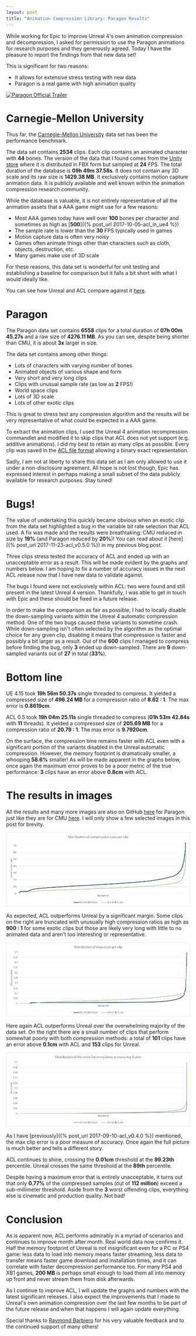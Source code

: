 ```yaml
---
layout: post
title: "Animation Compression Library: Paragon Results"
---
```

While working for Epic to improve Unreal 4's own animation compression and decompression, I asked for permission to use the Paragon animations for research purposes and they generously agreed. Today I have the pleasure to report the findings from that new data set!

This is significant for two reasons:

*  It allows for extensive stress testing with new data
*  Paragon is a real game with high animation quality

[![Paragon Official Trailer](https://i.ytimg.com/vi/3OCJCZJWA68/hqdefault.jpg)](https://www.youtube.com/watch?v=3OCJCZJWA68 "Paragon Official Trailer")

# Carnegie-Mellon University

Thus far, the [Carnegie-Mellon University](http://mocap.cs.cmu.edu/) data set has been the performance benchmark.

The data set contains **2534** clips. Each clip contains an animated character with **44** bones. The version of the data that I found comes from the [Unity store](https://www.assetstore.unity3d.com/en/#!/content/19991) where it is distributed in FBX form but sampled at **24** FPS. The total duration of the database is **09h 49m 37.58s**. It does not contain any 3D scale and its raw size is **1429.38 MB**. It exclusively contains motion capture animation data. It is publicly available and well known within the animation compression research community.

While the database is valuable, it is not entirely representative of all the animation assets that a AAA game might use for a few reasons:

*  Most AAA games today have well over **100** bones per character and sometimes as high as [**500**]({% post_url 2017-10-05-acl_in_ue4 %})
*  The sample rate is lower than the **30** FPS typically used in games
*  Motion capture data is often very noisy
*  Games often animate things other than characters such as cloth, objects, destruction, etc.
*  Many games make use of 3D scale

For these reasons, this data set is wonderful for unit testing and establishing a baseline for comparison but it falls a bit short with what I would ideally like.

You can see how Unreal and ACL compare against it [here](https://github.com/nfrechette/acl/blob/develop/docs/cmu_performance.md).

# Paragon

The Paragon data set contains **6558** clips for a total duration of **07h 00m 45.27s** and a raw size of **4276.11 MB**. As you can see, despite being shorter than CMU, it is about **3x** larger in size.

The data set contains among other things:

*  Lots of characters with varying number of bones
*  Animated objects of various shape and form
*  Very short and very long clips
*  Clips with unusual sample rate (as low as **2** FPS!)
*  World space clips
*  Lots of 3D scale
*  Lots of other exotic clips

This is great to stress test any compression algorithm and the results will be very representative of what could be expected in a AAA game.

To extract the animation clips, I used the Unreal 4 animation recompression commandlet and modified it to skip clips that ACL does not yet support (e.g. additive animations). I did my best to retain as many clips as possible. Every clip was saved in the [ACL file format](https://github.com/nfrechette/acl/blob/develop/docs/the_acl_file_format.md) allowing a binary exact representation.

Sadly, I am not at liberty to share this data set as I am only allowed to use it under a non-disclosure agreement. All hope is not lost though, Epic has expressed interest in perhaps making a small subset of the data publicly available for research purposes. Stay tuned!

# Bugs!

The value of undertaking this quickly became obvious when an exotic clip from the data set highlighted a bug in the variable bit rate selection that ACL used. A fix was made and the results were breathtaking: CMU reduced in size by **19%** (and Paragon reduced by **20%**)! You can read about it [here]({% post_url 2017-11-23-acl_v0.5.0 %}) in my previous blog post.

Three clips stress tested the accuracy of ACL and ended up with an unacceptable error as a result. This will be made evident by the graphs and numbers below. I am hoping to fix a number of accuracy issues in the next ACL release now that I have new data to validate against.

The bugs I found were not exclusively within ACL: two were found and still present in the latest Unreal 4 version. Thankfully, I was able to get in touch with Epic and these should be fixed in a future release.

In order to make the comparison as fair as possible, I had to locally disable the down-sampling variants within the Unreal 4 automatic compression method. One of the two bugs caused these variants to sometime crash. While down-sampling isn't often selected by the algorithm as the optimal choice for any given clip, disabling it means that compression is faster and possibly a bit larger as a result. Out of the **600** clips I managed to compress before finding the bug, only **3** ended up down-sampled. There are **9** down-sampled variants out of **27** in total (**33%**).

# Bottom line

UE 4.15 took **19h 56m 50.37s** single threaded to compress. It yielded a compressed size of **496.24 MB** for a compression ratio of **8.62 : 1**. The max error is **0.8619cm**.

ACL 0.5 took **19h 04m 25.11s** single threaded to compress (**01h 53m 42.84s** with **11** threads). It yielded a compressed size of **205.69 MB** for a compression ratio of **20.79 : 1**. The max error is **9.7920cm**.

On the surface, the compression time remains faster with ACL even with a significant portion of the variants disabled in the Unreal automatic compression. However, the memory footprint is dramatically smaller, a whooping **58.6%** smaller! As will be made apparent in the graphs below, once again the maximum error proves to be a poor metric of the true performance: **3** clips have an error above **0.8cm** with ACL.

# The results in images

All the results and many more images are also on GitHub [here](https://github.com/nfrechette/acl/blob/develop/docs/paragon_performance.md) for Paragon just like they are for CMU [here](https://github.com/nfrechette/acl/blob/develop/docs/cmu_performance.md). I will only show a few selected images in this post for brevity.

![Compression ratio distribution](/public/acl/acl_paragon_v050_compression_ratio_distribution.png)

As expected, ACL outperforms Unreal by a significant margin. Some clips on the right are truncated with unusually high compression ratios as high as **900 : 1** for some exotic clips but those are likely very long with little to no animated data and aren't too interesting or representative.

![Max error distribution](/public/acl/acl_paragon_v050_max_error_distribution.png)

Here again ACL outperforms Unreal over the overwhelming majority of the data set. On the right there are a small number of clips that perform somewhat poorly with both compression methods: a total of **101** clips have an error above **0.1cm** with ACL and **153** clips for Unreal.

![Distribution of the error for every bone at every key frame](/public/acl/acl_paragon_v050_exhaustive_error.png)

As I have [previously]({% post_url 2017-09-10-acl_v0.4.0 %}) mentioned, the max clip error is a poor measure of accuracy. Once again the full picture is much better and tells a different story.

ACL continues to shine, crossing the **0.01cm** threshold at the **99.23th** percentile. Unreal crosses the same threshold at the **89th** percentile.

Despite having a maximum error that is entirely unacceptable, it turns out that only **0.77%** of the compressed samples (out of **112 million**) exceed a sub-millimeter threshold. Aside from the **3** worst offending clips, everything else is cinematic and production quality. Not bad!

# Conclusion

As is apparent now, ACL performs admirably in a myriad of scenarios and continues to improve month after month. Real world data now confirms it. Half the memory footprint of Unreal is not insignificant even for a PC or PS4 game: less data to load into memory means faster streaming, less data to transfer means faster game download and installation times, and it can correlate with faster decompression performance too. For many PS4 and XB1 games, **200 MB** is perhaps small enough to load them all into memory up front and never stream them from disk afterwards.

As I continue to improve ACL, I will update the graphs and numbers with the latest significant releases. I also expect the improvements that I made to Unreal's own animation compression over the last few months to be part of the future release and when that happens I will again update everything.

Special thanks to [Raymond Barbiero](https://keybase.io/visualphoenix) for his very valuable feedback and to the continued support of many others!
